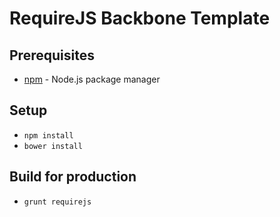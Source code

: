 # RequireJS Backbone Template

## Prerequisites

- [npm](http://nodejs.org/download/) - Node.js package manager

## Setup

- `npm install`
- `bower install`

## Build for production

- `grunt requirejs`

